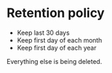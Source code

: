 # Retention policy

- Keep last 30 days
- Keep first day of each month
- Keep first day of each year

Everything else is being deleted.